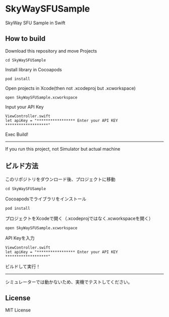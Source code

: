 # SkyWaySFUSample
SkyWay SFU Sample in Swift

## How to build
Download this repository and move Projects
```
cd SkyWaySFUSample
```

Install library in Cocoapods
```
pod install
```

Open projects in Xcode(then not .xcodeproj but .xcworkspace)
```
open SkyWaySFUSample.xcworkspace
```

Input your API Key
```
ViewController.swift
let apiKey = "***************** Enter your API KEY *******************"
```

Exec Build!

---

If you run this project, not Simulator but actual machine

## ビルド方法
このリポジトリをダウンロード後、プロジェクトに移動
```
cd SkyWaySFUSample
```
Cocoapodsでライブラリをインストール
```
pod install
```

プロジェクトをXcodeで開く（.xcodeprojではなく.xcworkspaceを開く）
```
open SkyWaySFUSample.xcworkspace
```

API Keyを入力
```
ViewController.swift
let apiKey = "***************** Enter your API KEY *******************"
```

ビルドして実行！

---

シミュレーターでは動かないため、実機でテストしてください。

## License
MIT License
